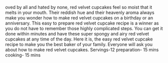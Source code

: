 oved by all and hated by none, red velvet cupcakes feel so moist that it melts in your mouth. Their reddish hue and their heavenly aroma always make you wonder how to make red velvet cupcakes on a birthday or an anniversary. This easy to prepare red velvet cupcake recipe is a winner as you do not have to remember those highly complicated steps. You can get it done within minutes and have these super spongy and airy red velvet cupcakes at any time of the day. Here it is, the easy red velvet cupcake recipe to make you the best baker of your family. Everyone will ask you about how to make red velvet cupcakes.
Servings-12    preparation- 15 mins  cooking- 15 mins